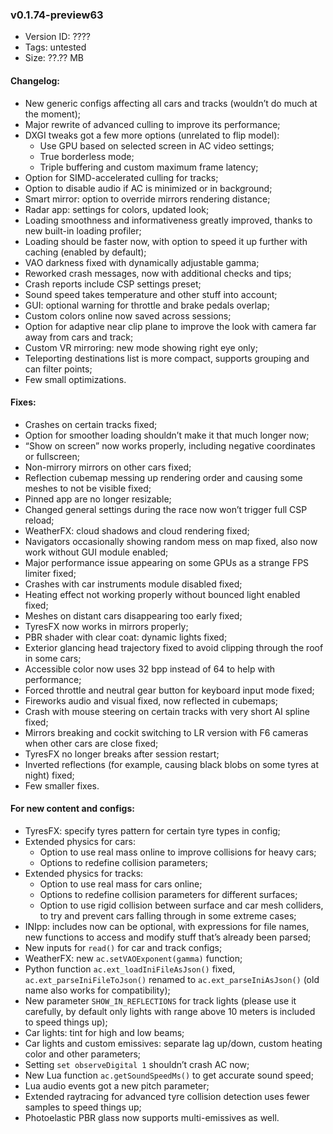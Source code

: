 ### v0.1.74-preview63

*   Version ID: ????
*   Tags: untested
*   Size: ??.?? MB

#### Changelog:

*   New generic configs affecting all cars and tracks (wouldn’t do much at the moment);
*   Major rewrite of advanced culling to improve its performance;
*   DXGI tweaks got a few more options (unrelated to flip model):
    *   Use GPU based on selected screen in AC video settings;
    *   True borderless mode;
    *   Triple buffering and custom maximum frame latency;
*   Option for SIMD-accelerated culling for tracks;
*   Option to disable audio if AC is minimized or in background;
*   Smart mirror: option to override mirrors rendering distance;
*   Radar app: settings for colors, updated look;
*   Loading smoothness and informativeness greatly improved, thanks to new built-in loading profiler;
*   Loading should be faster now, with option to speed it up further with caching (enabled by default);
*   VAO darkness fixed with dynamically adjustable gamma;
*   Reworked crash messages, now with additional checks and tips;
*   Crash reports include CSP settings preset;
*   Sound speed takes temperature and other stuff into account;
*   GUI: optional warning for throttle and brake pedals overlap;
*   Custom colors online now saved across sessions;
*   Option for adaptive near clip plane to improve the look with camera far away from cars and track;
*   Custom VR mirroring: new mode showing right eye only;
*   Teleporting destinations list is more compact, supports grouping and can filter points;
*   Few small optimizations.

#### Fixes:

*   Crashes on certain tracks fixed;
*   Option for smoother loading shouldn’t make it that much longer now;
*   “Show on screen” now works properly, including negative coordinates or fullscreen;
*   Non-mirrory mirrors on other cars fixed;
*   Reflection cubemap messing up rendering order and causing some meshes to not be visible fixed;
*   Pinned app are no longer resizable;
*   Changed general settings during the race now won’t trigger full CSP reload;
*   WeatherFX: cloud shadows and cloud rendering fixed;
*   Navigators occasionally showing random mess on map fixed, also now work without GUI module enabled;
*   Major performance issue appearing on some GPUs as a strange FPS limiter fixed;
*   Crashes with car instruments module disabled fixed;
*   Heating effect not working properly without bounced light enabled fixed;
*   Meshes on distant cars disappearing too early fixed;
*   TyresFX now works in mirrors properly;
*   PBR shader with clear coat: dynamic lights fixed;
*   Exterior glancing head trajectory fixed to avoid clipping through the roof in some cars;
*   Accessible color now uses 32 bpp instead of 64 to help with performance;
*   Forced throttle and neutral gear button for keyboard input mode fixed;
*   Fireworks audio and visual fixed, now reflected in cubemaps;
*   Crash with mouse steering on certain tracks with very short AI spline fixed;
*   Mirrors breaking and cockit switching to LR version with F6 cameras when other cars are close fixed;
*   TyresFX no longer breaks after session restart;
*   Inverted reflections (for example, causing black blobs on some tyres at night) fixed;
*   Few smaller fixes.

#### For new content and configs:

*   TyresFX: specify tyres pattern for certain tyre types in config;
*   Extended physics for cars: 
    *   Option to use real mass online to improve collisions for heavy cars;
    *   Options to redefine collision parameters;
*   Extended physics for tracks: 
    *   Option to use real mass for cars online;
    *   Options to redefine collision parameters for different surfaces;
    *   Option to use rigid collision between surface and car mesh colliders, to try and prevent cars falling through in some extreme cases;
*   INIpp: includes now can be optional, with expressions for file names, new functions to access and modify stuff that’s already been parsed;
*   New inputs for `read()` for car and track configs;
*   WeatherFX: new `ac.setVAOExponent(gamma)` function;
*   Python function `ac.ext_loadIniFileAsJson()` fixed, `ac.ext_parseIniFileToJson()` renamed to `ac.ext_parseIniAsJson()` (old name also works for compatibility);
*   New parameter `SHOW_IN_REFLECTIONS` for track lights (please use it carefully, by default only lights with range above 10 meters is included to speed things up);
*   Car lights: tint for high and low beams;
*   Car lights and custom emissives: separate lag up/down, custom heating color and other parameters;
*   Setting `set observeDigital 1` shouldn’t crash AC now;
*   New Lua function `ac.getSoundSpeedMs()` to get accurate sound speed;
*   Lua audio events got a new pitch parameter;
*   Extended raytracing for advanced tyre collision detection uses fewer samples to speed things up;
*   Photoelastic PBR glass now supports multi-emissives as well.
